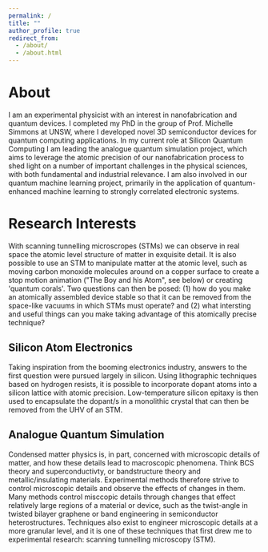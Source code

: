 ```yaml
---
permalink: /
title: ""
author_profile: true
redirect_from: 
  - /about/
  - /about.html
---
```


# About

I am an experimental physicist with an interest in nanofabrication and quantum devices. I completed my PhD in the group of Prof. Michelle Simmons at UNSW, where I developed novel 3D semiconductor devices for quantum computing applications. In my current role at Silicon Quantum Computing I am leading the analogue quantum simulation project, which aims to leverage the atomic precision of our nanofabrication process to shed light on a number of important challenges in the physical sciences, with both fundamental and industrial relevance. I am also involved in our quantum machine learning project, primarily in the application of quantum-enhanced machine learning to strongly correlated electronic systems.

# Research Interests

With scanning tunnelling microscropes (STMs) we can observe in real space the atomic level structure of matter in exquisite detail. It is also possible to use an STM to manipulate matter at the atomic level, such as moving carbon monoxide molecules around on a copper surface to create a stop motion animation ("The Boy and his Atom", see below) or creating 'quantum corals'. Two questions can then be posed: (1) how do you make an atomically assembled device stable so that it can be removed from the space-like vacuums in which STMs must operate? and (2) what intersting and useful things can you make taking advantage of this atomically precise technique?

## Silicon Atom Electronics

Taking inspiration from the booming electronics industry, answers to the first question were pursued largely in silicon. Using lithographic techniques based on hydrogen resists, it is possible to incorporate dopant atoms into a silicon lattice with atomic precision. Low-temperature silicon epitaxy is then used to encapsulate the dopant/s in a monolithic crystal that can then be removed from the UHV of an STM.

## Analogue Quantum Simulation

Condensed matter physics is, in part, concerned with microscopic details of matter, and how these details lead to macroscopic phenomena. Think BCS theory and superconductivty, or bandstructure theory and metallic/insulating materials. Experimental methods therefore strive to control microscopic details and observe the effects of changes in them. Many methods control misccopic details through changes that effect relatively large regions of a material or device, such as the twist-angle in twisted bilayer graphene or band engineering in semiconductor heterostructures. Techniques also exist to engineer microscopic details at a more granular level, and it is one of these techniques that first drew me to experimental research: scanning tunnelling microscopy (STM). 
